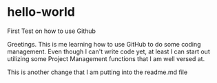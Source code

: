 # hello-world
First Test on how to use Github

Greetings. This is me learning how to use GitHub to do some coding management. Even though I can't write code yet, at least I can start out utilizing some Project Management functions that I am well versed at.

This is another change that I am putting into the readme.md file
